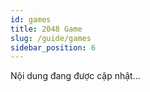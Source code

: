 ```yaml
---
id: games
title: 2048 Game
slug: /guide/games
sidebar_position: 6
---
```


Nội dung đang được cập nhật...

